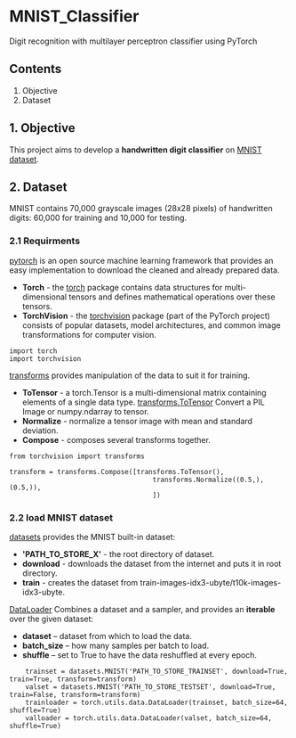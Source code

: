 # MNIST_Classifier
Digit recognition with multilayer perceptron classifier using PyTorch 

## Contents
1. Objective
2. Dataset


## 1. Objective
This project aims to develop a **handwritten digit classifier** on [MNIST dataset](http://yann.lecun.com/exdb/mnist/).

## 2. Dataset
MNIST contains 70,000 grayscale images (28x28 pixels) of handwritten digits: 60,000 for training and 10,000 for testing. 
###  2.1 Requirments 
[pytorch](https://pytorch.org/docs/stable/index.html) is an open source machine learning framework that provides an easy implementation to download the cleaned and already prepared data.
- **Torch** - the [torch](https://pytorch.org/docs/stable/torch.html) package contains data structures for multi-dimensional tensors and defines mathematical operations over these tensors.
- **TorchVision** - the [torchvision](https://pytorch.org/vision/stable/index.html#torchvision) package (part of the PyTorch project) consists of popular datasets, model architectures, and common image transformations for computer vision.

```
import torch
import torchvision 
```
[transforms](https://pytorch.org/tutorials/beginner/basics/transforms_tutorial.html) provides manipulation of the data to suit it for training.  
- **ToTensor** - a torch.Tensor is a multi-dimensional matrix containing elements of a single data type. [transforms.ToTensor](https://pytorch.org/vision/main/generated/torchvision.transforms.ToTensor.html) Convert a PIL Image or numpy.ndarray to tensor.
- **Normalize** - normalize a tensor image with mean and standard deviation.
- **Compose** - composes several transforms together.

```
from torchvision import transforms

transform = transforms.Compose([transforms.ToTensor(),
                                    transforms.Normalize((0.5,), (0.5,)),
                                    ]) 
```

###  2.2 load MNIST dataset
[datasets](https://pytorch.org/vision/stable/datasets.html) provides the MNIST built-in dataset:
- **'PATH_TO_STORE_X'** - the root directory of dataset.
- **download** - downloads the dataset from the internet and puts it in root directory.  
- **train** - creates the dataset from  train-images-idx3-ubyte/t10k-images-idx3-ubyte. 

[DataLoader](https://pytorch.org/docs/stable/data.html#torch.utils.data.DataLoader) Combines a dataset and a sampler, and provides an **iterable** over the given dataset:
- **dataset** – dataset from which to load the data.
- **batch_size** – how many samples per batch to load.
- **shuffle** – set to True to have the data reshuffled at every epoch.

```
    trainset = datasets.MNIST('PATH_TO_STORE_TRAINSET', download=True, train=True, transform=transform)
    valset = datasets.MNIST('PATH_TO_STORE_TESTSET', download=True, train=False, transform=transform)
    trainloader = torch.utils.data.DataLoader(trainset, batch_size=64, shuffle=True)
    valloader = torch.utils.data.DataLoader(valset, batch_size=64, shuffle=True)
```




